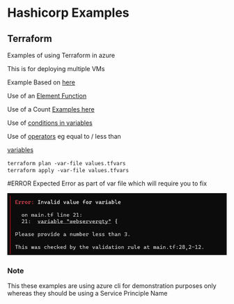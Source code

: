# Hashicorp Examples


## Terraform
Examples of using Terraform in azure 

This is for deploying multiple VMs

Example Based on [here](https://github.com/alfonsof/terraform-azure-examples)

Use of an [Element Function](https://developer.hashicorp.com/terraform/language/functions/element)

Use of a Count [Examples here](https://buildvirtual.net/terraform-count-examples/)

Use of [conditions in variables](https://developer.hashicorp.com/terraform/language/expressions/custom-conditions#input-variable-validation)

Use of [operators](https://developer.hashicorp.com/terraform/language/expressions/operators) eg equal to / less than

[variables](https://developer.hashicorp.com/terraform/language/values/variables)

    terraform plan -var-file values.tfvars
    terraform apply -var-file values.tfvars

#ERROR
Expected Error as part of var file which will require you to fix 


![alt text](https://github.com/knowlesy/terraform/blob/main/Azure/Example%205%20Deploy%20VMs%20with%20VAR%20File/error.png?raw=true)

### Note 
This these examples are using azure cli for demonstration purposes only whereas they should be using a Service Principle Name